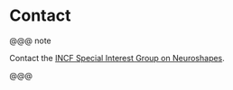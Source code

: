 # Contact


@@@ note

Contact the [INCF Special Interest Group on Neuroshapes](https://www.incf.org/activities/standards-and-best-practices/incf-special-interest-groups/incf-sig-on-neuroshapes-open).

@@@